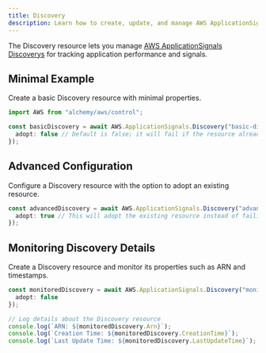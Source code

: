 ```yaml
---
title: Discovery
description: Learn how to create, update, and manage AWS ApplicationSignals Discoverys using Alchemy Cloud Control.
---
```


The Discovery resource lets you manage [AWS ApplicationSignals Discoverys](https://docs.aws.amazon.com/applicationsignals/latest/userguide/) for tracking application performance and signals.

## Minimal Example

Create a basic Discovery resource with minimal properties.

```ts
import AWS from "alchemy/aws/control";

const basicDiscovery = await AWS.ApplicationSignals.Discovery("basic-discovery", {
  adopt: false // Default is false; it will fail if the resource already exists
});
```

## Advanced Configuration

Configure a Discovery resource with the option to adopt an existing resource.

```ts
const advancedDiscovery = await AWS.ApplicationSignals.Discovery("advanced-discovery", {
  adopt: true // This will adopt the existing resource instead of failing
});
```

## Monitoring Discovery Details

Create a Discovery resource and monitor its properties such as ARN and timestamps.

```ts
const monitoredDiscovery = await AWS.ApplicationSignals.Discovery("monitored-discovery", {
  adopt: false
});

// Log details about the Discovery resource
console.log(`ARN: ${monitoredDiscovery.Arn}`);
console.log(`Creation Time: ${monitoredDiscovery.CreationTime}`);
console.log(`Last Update Time: ${monitoredDiscovery.LastUpdateTime}`);
```